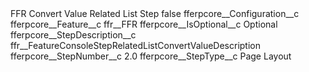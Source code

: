 <?xml version="1.0" encoding="UTF-8"?>
<CustomMetadata xmlns="http://soap.sforce.com/2006/04/metadata" xmlns:xsi="http://www.w3.org/2001/XMLSchema-instance" xmlns:xsd="http://www.w3.org/2001/XMLSchema">
    <label>FFR Convert Value Related List Step</label>
    <protected>false</protected>
    <values>
        <field>fferpcore__Configuration__c</field>
        <value xsi:nil="true"/>
    </values>
    <values>
        <field>fferpcore__Feature__c</field>
        <value xsi:type="xsd:string">ffr__FFR</value>
    </values>
    <values>
        <field>fferpcore__IsOptional__c</field>
        <value xsi:type="xsd:string">Optional</value>
    </values>
    <values>
        <field>fferpcore__StepDescription__c</field>
        <value xsi:type="xsd:string">ffr__FeatureConsoleStepRelatedListConvertValueDescription</value>
    </values>
    <values>
        <field>fferpcore__StepNumber__c</field>
        <value xsi:type="xsd:double">2.0</value>
    </values>
    <values>
        <field>fferpcore__StepType__c</field>
        <value xsi:type="xsd:string">Page Layout</value>
    </values>
</CustomMetadata>

